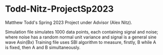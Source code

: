 # Todd-Nitz-ProjectSp2023
Matthew Todd's Spring 2023 Project under Advisor (Alex Nitz).

Simulation file simulates 1000 data points, each containing signal and noise; where noise has a random normal unit variance and signal is a general sine wave Asin(Bx)
Training file uses SBI algorithm to measure, firstly, B while A is fixed, then A and B simultaneously.
